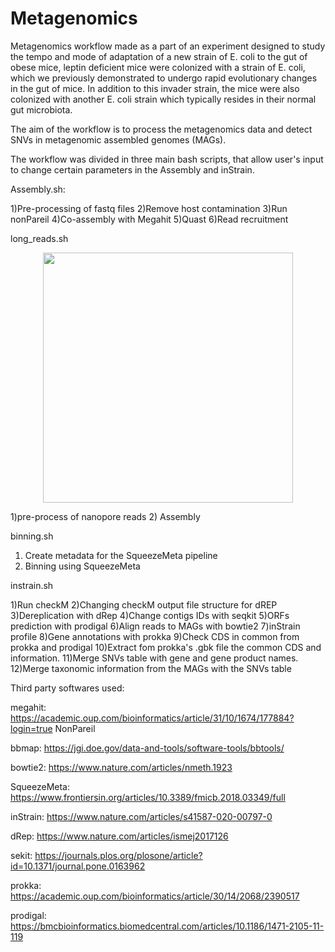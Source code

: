 # Metagenomics

Metagenomics workflow made as a part of an experiment designed to study the tempo and mode of adaptation of a new strain of E. coli to the gut of obese mice, leptin deficient mice were colonized with a strain of E. coli, which we previously demonstrated to undergo rapid evolutionary changes in the gut of mice. In addition to this invader strain, the mice were also colonized with another E. coli strain which typically resides in their normal gut microbiota.

The aim of the workflow is to process the metagenomics data and detect SNVs in metagenomic assembled genomes (MAGs).

The workflow was divided in three main bash scripts, that allow user's input to change certain parameters in the Assembly and inStrain.

Assembly.sh:

1)Pre-processing of fastq files
2)Remove host contamination
3)Run nonPareil
4)Co-assembly with Megahit
5)Quast
6)Read recruitment

long_reads.sh


<div id="header" align="center">
  <img src="https://media.giphy.com/media/1sgetPM00wWqJpVUTl/giphy.gif" width="400"/>
</div>

1)pre-process of nanopore reads
2) Assembly

binning.sh

1) Create metadata for the SqueezeMeta pipeline
2) Binning using SqueezeMeta 

instrain.sh

1)Run checkM
2)Changing checkM output file structure for dREP
3)Dereplication with dRep
4)Change contigs IDs with seqkit
5)ORFs prediction with prodigal
6)Align reads to MAGs with bowtie2
7)inStrain profile
8)Gene annotations with prokka
9)Check CDS in common from prokka and prodigal
10)Extract fom prokka's .gbk file the common CDS and information.
11)Merge SNVs table with gene and gene product names.
12)Merge taxonomic information from the MAGs with the SNVs table


Third party softwares used:

megahit:
https://academic.oup.com/bioinformatics/article/31/10/1674/177884?login=true
NonPareil

bbmap:
https://jgi.doe.gov/data-and-tools/software-tools/bbtools/

bowtie2:
https://www.nature.com/articles/nmeth.1923

SqueezeMeta:
https://www.frontiersin.org/articles/10.3389/fmicb.2018.03349/full

inStrain:
https://www.nature.com/articles/s41587-020-00797-0

dRep:
https://www.nature.com/articles/ismej2017126

sekit:
https://journals.plos.org/plosone/article?id=10.1371/journal.pone.0163962

prokka:
https://academic.oup.com/bioinformatics/article/30/14/2068/2390517

prodigal:
https://bmcbioinformatics.biomedcentral.com/articles/10.1186/1471-2105-11-119




